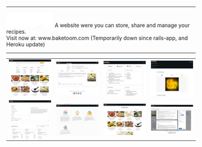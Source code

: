 <hr>
<img width="125" src="https://github.com/gubrus50/BakeToom/blob/master/staticfiles/recipes/img/baketoom_logo.png"/>
A website were you can store, share and manage your recipes.<br>
Visit now at: www.baketoom.com (Temporarily down since rails-app, and Heroku update)
<hr>
<table>
  <tr>
    <td><img src="https://github.com/gubrus50/BakeToom/blob/master/showcase/baketoom_0.png"/></td>
    <td><img src="https://github.com/gubrus50/BakeToom/blob/master/showcase/baketoom_1.png"/></td>
    <td><img src="https://github.com/gubrus50/BakeToom/blob/master/showcase/baketoom_2.png"/></td>
    <td><img src="https://github.com/gubrus50/BakeToom/blob/master/showcase/baketoom_3.png"/></td>
  </tr>
  <tr>
    <td><img src="https://github.com/gubrus50/BakeToom/blob/master/showcase/baketoom_4.png"/></td>
    <td><img src="https://github.com/gubrus50/BakeToom/blob/master/showcase/baketoom_5.png"/></td>
    <td><img src="https://github.com/gubrus50/BakeToom/blob/master/showcase/baketoom_6.png"/></td>
    <td><img src="https://github.com/gubrus50/BakeToom/blob/master/showcase/baketoom_7.png"/></td>
  </tr>
</table>
